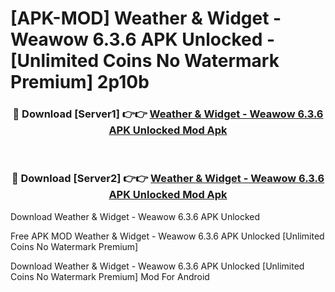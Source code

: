 # [APK-MOD] Weather & Widget - Weawow 6.3.6 APK Unlocked - [Unlimited Coins No Watermark Premium] 2p10b



<div align="center">
<h3>🔴 Download [Server1] 👉👉 <a href="https://momento.my/?title=Weather_&_Widget_-_Weawow_6.3.6_APK_Unlocked">Weather & Widget - Weawow 6.3.6 APK Unlocked Mod Apk</a></h3><br>

<h3>🔴 Download [Server2] 👉👉 <a href="https://momento.my/?title=Weather_&_Widget_-_Weawow_6.3.6_APK_Unlocked">Weather & Widget - Weawow 6.3.6 APK Unlocked Mod Apk</a></h3>
</div>



Download Weather & Widget - Weawow 6.3.6 APK Unlocked 

Free APK MOD Weather & Widget - Weawow 6.3.6 APK Unlocked [Unlimited Coins No Watermark Premium]

Download Weather & Widget - Weawow 6.3.6 APK Unlocked [Unlimited Coins No Watermark Premium] Mod For Android
